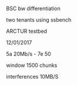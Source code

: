 BSC bw differentiation

two tenants using ssbench

ARCTUR testbed

12/01/2017

5a 20Mb/s - 7e 50

window 1500 chunks

interferences 10MB/S
